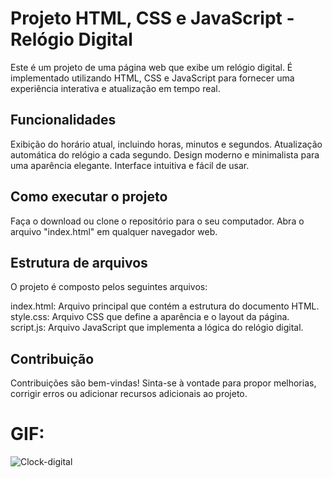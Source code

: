 # Projeto HTML, CSS e JavaScript - Relógio Digital
Este é um projeto de uma página web que exibe um relógio digital. É implementado utilizando HTML, CSS e JavaScript para fornecer uma experiência interativa e atualização em tempo real.

## Funcionalidades
Exibição do horário atual, incluindo horas, minutos e segundos.
Atualização automática do relógio a cada segundo.
Design moderno e minimalista para uma aparência elegante.
Interface intuitiva e fácil de usar.

## Como executar o projeto
Faça o download ou clone o repositório para o seu computador.
Abra o arquivo "index.html" em qualquer navegador web.

## Estrutura de arquivos
O projeto é composto pelos seguintes arquivos:

index.html: Arquivo principal que contém a estrutura do documento HTML.
style.css: Arquivo CSS que define a aparência e o layout da página.
script.js: Arquivo JavaScript que implementa a lógica do relógio digital.

## Contribuição
Contribuições são bem-vindas! Sinta-se à vontade para propor melhorias, corrigir erros ou adicionar recursos adicionais ao projeto.

# GIF:
![Clock-digital](https://github.com/Gussball/Clock-Digital/assets/112123706/c68b5e68-f2d0-4f0c-b7d7-c53702db60fb)


